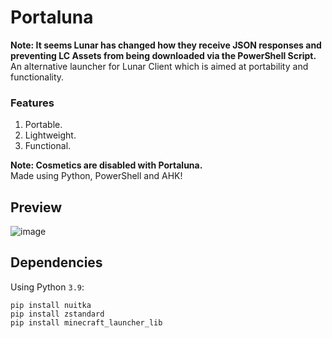 # Portaluna
**Note: It seems Lunar has changed how they receive JSON responses and preventing LC Assets from being downloaded via the PowerShell Script.**
An alternative launcher for Lunar Client which is aimed at portability and functionality.   

### Features
1. Portable.
2. Lightweight.
3. Functional.

**Note: Cosmetics are disabled with Portaluna.**      
Made using Python, PowerShell and AHK!  


## Preview
![image](https://user-images.githubusercontent.com/41850963/146210842-8cc1a55c-dadb-40cd-94c0-c82a38678e76.png)



## Dependencies
Using Python `3.9`:
```
pip install nuitka
pip install zstandard
pip install minecraft_launcher_lib
```

